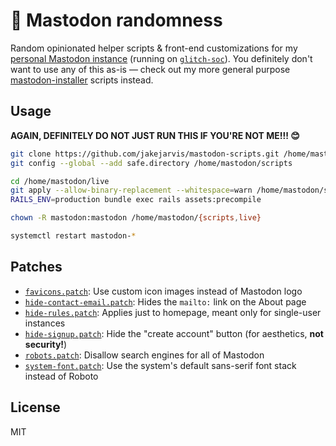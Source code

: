 # 🦣 Mastodon randomness

Random opinionated helper scripts & front-end customizations for my [personal Mastodon instance](https://fediverse.jarv.is/about) (running on [`glitch-soc`](https://github.com/glitch-soc/mastodon)). You definitely don't want to use any of this as-is — check out my more general purpose [mastodon-installer](https://github.com/jakejarvis/mastodon-installer) scripts instead.

## Usage

**AGAIN, DEFINITELY DO NOT JUST RUN THIS IF YOU'RE NOT ME!!! 😊**

```sh
git clone https://github.com/jakejarvis/mastodon-scripts.git /home/mastodon/scripts
git config --global --add safe.directory /home/mastodon/scripts

cd /home/mastodon/live
git apply --allow-binary-replacement --whitespace=warn /home/mastodon/scripts/patches/*.patch || true
RAILS_ENV=production bundle exec rails assets:precompile

chown -R mastodon:mastodon /home/mastodon/{scripts,live}

systemctl restart mastodon-*
```

## Patches

- [`favicons.patch`](patches/favicons.patch): Use custom icon images instead of Mastodon logo
- [`hide-contact-email.patch`](patches/hide-contact-email.patch): Hides the `mailto:` link on the About page
- [`hide-rules.patch`](patches/hide-rules.patch): Applies just to homepage, meant only for single-user instances
- [`hide-signup.patch`](patches/hide-signup.patch): Hide the "create account" button (for aesthetics, **not security!**)
- [`robots.patch`](patches/robots.patch): Disallow search engines for all of Mastodon
- [`system-font.patch`](patches/system-font.patch): Use the system's default sans-serif font stack instead of Roboto

## License

MIT
